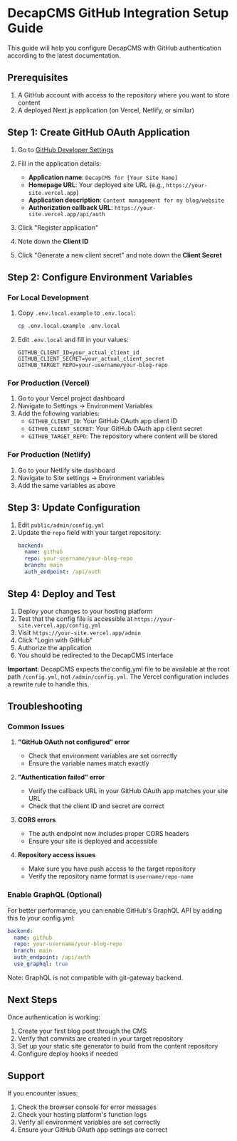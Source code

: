 # DecapCMS GitHub Integration Setup Guide

This guide will help you configure DecapCMS with GitHub authentication according to the latest documentation.

## Prerequisites

1. A GitHub account with access to the repository where you want to store content
2. A deployed Next.js application (on Vercel, Netlify, or similar)

## Step 1: Create GitHub OAuth Application

1. Go to [GitHub Developer Settings](https://github.com/settings/applications/new)
2. Fill in the application details:
   - **Application name**: `DecapCMS for [Your Site Name]`
   - **Homepage URL**: Your deployed site URL (e.g., `https://your-site.vercel.app`)
   - **Application description**: `Content management for my blog/website`
   - **Authorization callback URL**: `https://your-site.vercel.app/api/auth`

3. Click "Register application"
4. Note down the **Client ID**
5. Click "Generate a new client secret" and note down the **Client Secret**

## Step 2: Configure Environment Variables

### For Local Development

1. Copy `.env.local.example` to `.env.local`:
   ```bash
   cp .env.local.example .env.local
   ```

2. Edit `.env.local` and fill in your values:
   ```env
   GITHUB_CLIENT_ID=your_actual_client_id
   GITHUB_CLIENT_SECRET=your_actual_client_secret
   GITHUB_TARGET_REPO=your-username/your-blog-repo
   ```

### For Production (Vercel)

1. Go to your Vercel project dashboard
2. Navigate to Settings → Environment Variables
3. Add the following variables:
   - `GITHUB_CLIENT_ID`: Your GitHub OAuth app client ID
   - `GITHUB_CLIENT_SECRET`: Your GitHub OAuth app client secret
   - `GITHUB_TARGET_REPO`: The repository where content will be stored

### For Production (Netlify)

1. Go to your Netlify site dashboard
2. Navigate to Site settings → Environment variables
3. Add the same variables as above

## Step 3: Update Configuration

1. Edit `public/admin/config.yml`
2. Update the `repo` field with your target repository:
   ```yaml
   backend:
     name: github
     repo: your-username/your-blog-repo
     branch: main
     auth_endpoint: /api/auth
   ```

## Step 4: Deploy and Test

1. Deploy your changes to your hosting platform
2. Test that the config file is accessible at `https://your-site.vercel.app/config.yml`
3. Visit `https://your-site.vercel.app/admin`
4. Click "Login with GitHub"
5. Authorize the application
6. You should be redirected to the DecapCMS interface

**Important**: DecapCMS expects the config.yml file to be available at the root path `/config.yml`, not `/admin/config.yml`. The Vercel configuration includes a rewrite rule to handle this.

## Troubleshooting

### Common Issues

1. **"GitHub OAuth not configured" error**
   - Check that environment variables are set correctly
   - Ensure the variable names match exactly

2. **"Authentication failed" error**
   - Verify the callback URL in your GitHub OAuth app matches your site URL
   - Check that the client ID and secret are correct

3. **CORS errors**
   - The auth endpoint now includes proper CORS headers
   - Ensure your site is deployed and accessible

4. **Repository access issues**
   - Make sure you have push access to the target repository
   - Verify the repository name format is `username/repo-name`

### Enable GraphQL (Optional)

For better performance, you can enable GitHub's GraphQL API by adding this to your config.yml:

```yaml
backend:
  name: github
  repo: your-username/your-blog-repo
  branch: main
  auth_endpoint: /api/auth
  use_graphql: true
```

Note: GraphQL is not compatible with git-gateway backend.

## Next Steps

Once authentication is working:

1. Create your first blog post through the CMS
2. Verify that commits are created in your target repository
3. Set up your static site generator to build from the content repository
4. Configure deploy hooks if needed

## Support

If you encounter issues:

1. Check the browser console for error messages
2. Check your hosting platform's function logs
3. Verify all environment variables are set correctly
4. Ensure your GitHub OAuth app settings are correct
